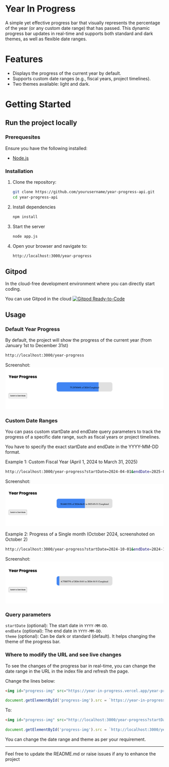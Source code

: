 # Year In Progress
A simple yet effective progress bar that visually represents the percentage of the year (or any custom date range) that has passed. This dynamic progress bar updates in real-time and supports both standard and dark themes, as well as flexible date ranges.

# Features
- Displays the progress of the current year by default.
- Supports custom date ranges (e.g., fiscal years, project timelines).
- Two themes available: light and dark.
  
# Getting Started

## Run the project locally

### Prerequesites
Ensure you have the following installed:
- [Node.js](https://nodejs.org/)

### Installation
1. Clone the repository:
   ```bash
   git clone https://github.com/yourusername/year-progress-api.git
   cd year-progress-api
    ```
2. Install dependencies
    ```bash
    npm install
    ```
3. Start the server
    ```bash
    node app.js
    ```
4. Open your browser and navigate to:
    ```bash
    http://localhost:3000/year-progress
    ```

## Gitpod
In the cloud-free development environment where you can directly start coding.

You can use Gitpod in the cloud  [![Gitpod Ready-to-Code](https://img.shields.io/badge/Gitpod-Ready--to--Code-blue?logo=gitpod)](https://gitpod.io/#https://github.com/DhanushNehru/year-in-progress/)

## Usage

### Default Year Progress
By default, the project will show the progress of the current year (from January 1st to December 31st)
```bash
http://localhost:3000/year-progress
```

Screenshot:
![year-in-progress-default](readme_screenshots/year-in-progress-default.png "Year In Progress - Default")

### Custom Date Ranges
You can pass custom startDate and endDate query parameters to track the progress of a specific date range, such as fiscal years or project timelines.

You have to specify the exact startDate and endDate in the YYYY-MM-DD format.

Example 1: Custom Fiscal Year (April 1, 2024 to March 31, 2025)
```bash
http://localhost:3000/year-progress?startDate=2024-04-01&endDate=2025-03-31
```

Screenshot:
![year-in-progress-fiscal-year](readme_screenshots/year-in-progress-fiscal-year.png "Year In Progress - Fiscal Year")

Example 2: Progress of a Single month (October 2024, screenshoted on October 2)
```bash
http://localhost:3000/year-progress?startDate=2024-10-01&endDate=2024-10-31
```

Screenshot:
![year-in-progress-one-month](readme_screenshots/year-in-progress-one-month.png "Year In Progress - One Month")

### Query parameters
```startDate``` (optional): The start date in ```YYYY-MM-DD```.<br>
```endDate``` (optional): The end date in ```YYYY-MM-DD```.<br>
```theme``` (optional): Can be dark or standard (default). It helps changing the theme of the progress bar.

### Where to modify the URL and see live changes
To see the changes of the progress bar in real-time, you can change the date range in the URL in the index file and refresh the page.

Change the lines below:
```html
<img id="progress-img" src="https://year-in-progress.vercel.app/year-progress" alt="Year Progress" style="width: 450px; height: 75px;">
```
```javascript
document.getElementById('progress-img').src = `https://year-in-progress.vercel.app/year-progress?time=${Date.now()}&startDate=2024-04-01&endDate=2025-03-31&theme=${theme}`
```

To:
```html
<img id="progress-img" src="http://localhost:3000/year-progress?startDate=2024-04-01&endDate=2025-03-31" alt="Year Progress" style="width: 450px; height: 75px;">
```
```javascript
document.getElementById('progress-img').src = `http://localhost:3000/year-progress?time=${Date.now()}&startDate=2024-04-01&endDate=2025-03-31&theme=${theme}`
```

You can change the date range and theme as per your requirement.

----

Feel free to update the README.md or raise issues if any to enhance the project
